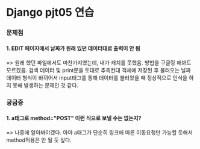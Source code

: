 # Django pjt05 연습

### 문제점
#### 1. EDIT 페이지에서 날짜가 원래 있던 데이터대로 출력이 안 됨

=> 원래 했던 파일에서도 마찬가지였는데, 내가 캐치를 못했음. 방법을 구글링 해봐도 모르겠음. 검색 데이터 및 print문을 토대로 추측컨대 객체에 저장된 후 불러오는 날짜 데이터 형식이 바뀌어서 input태그를 통해 데이터를 불러왔을 때 정상적으로 인식을 하지 못해 발생하는 문제인 것 같다.



### 궁금증
#### 1. a태그로 method="POST" 이런 식으로 보낼 수는 없는지?

=> 나중에 알아봐야겠다. 아마 a태그가 단순히 링크에 따른 이동요청만 가능할 듯해서 method적용은 안 될 듯 싶다.

